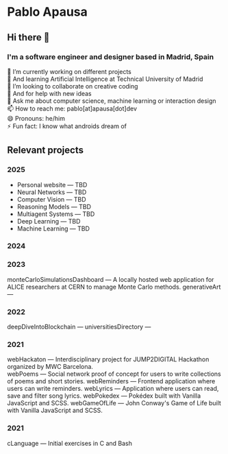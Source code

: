 # Pablo Apausa

## Hi there 👋

### I'm a software engineer and designer based in Madrid, Spain

🔭 I’m currently working on different projects  
🌱 And learning Artificial Intelligence at Technical University of Madrid  
👯 I’m looking to collaborate on creative coding  
🤔 And for help with new ideas  
💬 Ask me about computer science, machine learning or interaction design  
📫 How to reach me: pablo[at]apausa[dot]dev  
😄 Pronouns: he/him  
⚡ Fun fact: I know what androids dream of  

## Relevant projects

### 2025

- Personal website — TBD
- Neural Networks — TBD
- Computer Vision — TBD
- Reasoning Models — TBD
- Multiagent Systems — TBD
- Deep Learning — TBD
- Machine Learning — TBD

### 2024


### 2023

monteCarloSimulationsDashboard — A locally hosted web application for ALICE researchers at CERN to manage Monte Carlo methods.
generativeArt — 

### 2022

deepDiveIntoBlockchain — 
universitiesDirectory — 

### 2021

webHackaton — Interdisciplinary project for JUMP2DIGITAL Hackathon organized by MWC Barcelona.  
webPoems —  Social network proof of concept for users to write collections of poems and short stories.
webReminders — Frontend application where users can write reminders.
webLyrics — Application where users can read, save and filter song lyrics.
webPokedex — Pokédex built with Vanilla JavaScript and SCSS.
webGameOfLife — John Conway's Game of Life built with Vanilla JavaScript and SCSS.  

### 2021

cLanguage — Initial exercises in C and Bash 
